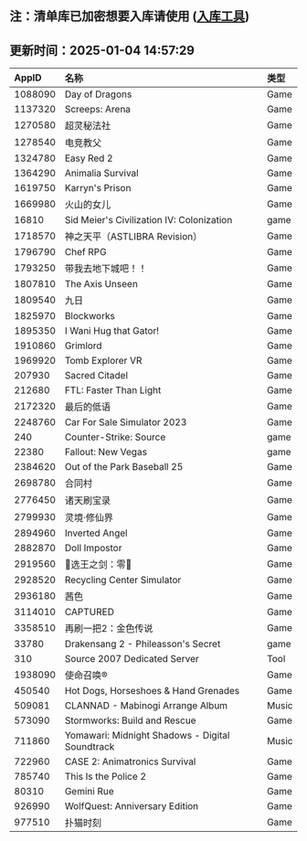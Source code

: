 ## 注：清单库已加密想要入库请使用 ([入库工具](https://github.com/BlankTMing/ManifestAutoUpdate/releases))

## 更新时间：2025-01-04 14:57:29
| AppID | 名称 | 类型  |
| :-------------------- | :----------------------------- | :----------- |
| 1088090 | Day of Dragons| Game |
| 1137320 | Screeps: Arena| Game |
| 1270580 | 超灵秘法社| Game |
| 1278540 | 电竞教父| Game |
| 1324780 | Easy Red 2| Game |
| 1364290 | Animalia Survival| Game |
| 1619750 | Karryn's Prison| Game |
| 1669980 | 火山的女儿| Game |
| 16810 | Sid Meier's Civilization IV: Colonization| game |
| 1718570 | 神之天平（ASTLIBRA Revision）| Game |
| 1796790 | Chef RPG| Game |
| 1793250 | 带我去地下城吧！！| Game |
| 1807810 | The Axis Unseen| Game |
| 1809540 | 九日| Game |
| 1825970 | Blockworks| Game |
| 1895350 | I Wani Hug that Gator!| Game |
| 1910860 | Grimlord| Game |
| 1969920 | Tomb Explorer VR| Game |
| 207930 | Sacred Citadel| Game |
| 212680 | FTL: Faster Than Light| Game |
| 2172320 | 最后的低语| Game |
| 2248760 | Car For Sale Simulator 2023| Game |
| 240 | Counter-Strike: Source| game |
| 22380 | Fallout: New Vegas| game |
| 2384620 | Out of the Park Baseball 25| Game |
| 2698780 | 合同村| Game |
| 2776450 | 诸天刷宝录| Game |
| 2799930 | 灵境·修仙界| Game |
| 2894960 | Inverted Angel| Game |
| 2882870 | Doll Impostor| Game |
| 2919560 | 👑选王之剑：零👑| Game |
| 2928520 | Recycling Center Simulator| Game |
| 2936180 | 茜色| Game |
| 3114010 | CAPTURED| Game |
| 3358510 | 再刷一把2：金色传说| Game |
| 33780 | Drakensang 2 - Phileasson's Secret| game |
| 310 | Source 2007 Dedicated Server| Tool |
| 1938090 | 使命召唤®| Game |
| 450540 | Hot Dogs, Horseshoes & Hand Grenades| Game |
| 509081 | CLANNAD - Mabinogi Arrange Album| Music |
| 573090 | Stormworks: Build and Rescue| Game |
| 711860 | Yomawari: Midnight Shadows - Digital Soundtrack| Music |
| 722960 | CASE 2: Animatronics Survival| Game |
| 785740 | This Is the Police 2| Game |
| 80310 | Gemini Rue| Game |
| 926990 | WolfQuest: Anniversary Edition| Game |
| 977510 | 扑猫时刻| Game |
